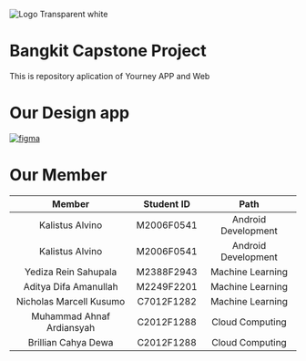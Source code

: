 ![Logo Transparent white](https://storage.googleapis.com/userveggie-data/logo-veggie2.png)
# Bangkit Capstone Project
This is repository aplication of Yourney APP and Web
# Our Design app
[![figma](https://img.shields.io/badge/Figma-Our%20Design-success)](https://www.figma.com/file/hrumdQX8mAX0vLtnFkMo6G/Untitled?type=design&node-id=10-2&mode=design&t=HHBd3Zd1pof5dOQ6-0)
# Our Member
|            Member           | Student ID |          Path        |
| :-------------------------: | :--------: | :------------------: |
|       Kalistus Alvino       | M2006F0541 | Android Development  |
|       Kalistus Alvino       | M2006F0541 | Android Development  |
|   Yediza Rein Sahupala      | M2388F2943 |  Machine Learning    |
|    Aditya Difa Amanullah    | M2249F2201 |  Machine Learning    |
|    Nicholas Marcell Kusumo  | C7012F1282 |  Machine Learning    |
|  Muhammad Ahnaf Ardiansyah  | C2012F1288 |   Cloud Computing    |
|     Brillian Cahya Dewa     | C2012F1288 |   Cloud Computing    |
